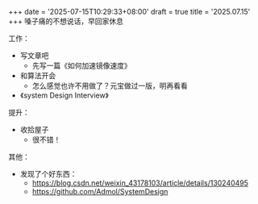 +++
date = '2025-07-15T10:29:33+08:00'
draft = true
title = '2025.07.15'
+++
嗓子痛的不想说话，早回家休息

<!--more-->

工作：
- 写文章吧
  - 先写一篇《如何加速镜像速度》
- 和算法开会
  - 怎么感觉也许不用做了？元宝做过一版，明再看看
- 《system Design Interview》

提升：
- 收拾屋子
  - 很不错！

其他：
- 发现了个好东西：
  - https://blog.csdn.net/weixin_43178103/article/details/130240495
  - https://github.com/Admol/SystemDesign


